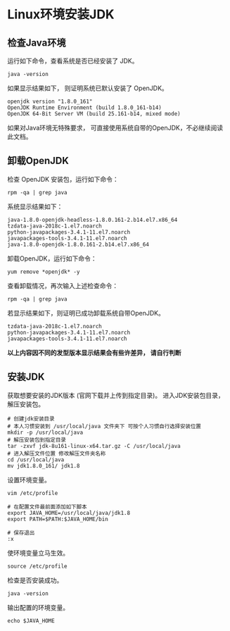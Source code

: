 # Linux环境安装JDK
## 检查Java环境
运行如下命令，查看系统是否已经安装了 JDK。
```
java -version
```
如果显示结果如下， 则证明系统已默认安装了 OpenJDK。
```
openjdk version "1.8.0_161"
OpenJDK Runtime Environment (build 1.8.0_161-b14)
OpenJDK 64-Bit Server VM (build 25.161-b14, mixed mode)
```
如果对Java环境无特殊要求， 可直接使用系统自带的OpenJDK，不必继续阅读此文档。
## 卸载OpenJDK
检查 OpenJDK 安装包，运行如下命令：
```
rpm -qa | grep java 
```
系统显示结果如下：
```
java-1.8.0-openjdk-headless-1.8.0.161-2.b14.el7.x86_64
tzdata-java-2018c-1.el7.noarch
python-javapackages-3.4.1-11.el7.noarch
javapackages-tools-3.4.1-11.el7.noarch
java-1.8.0-openjdk-1.8.0.161-2.b14.el7.x86_64
```
卸载OpenJDK，运行如下命令：
```
yum remove *openjdk* -y
```
查看卸载情况，再次输入上述检查命令：
```
rpm -qa | grep java 
```
若显示结果如下，则证明已成功卸载系统自带OpenJDK。
```
tzdata-java-2018c-1.el7.noarch
python-javapackages-3.4.1-11.el7.noarch
javapackages-tools-3.4.1-11.el7.noarch
```
**以上内容因不同的发型版本显示结果会有些许差异， 请自行判断**
## 安装JDK
获取想要安装的JDK版本  (官网下载并上传到指定目录)。
进入JDK安装包目录，解压安装包。

```
# 创建jdk安装目录
# 本人习惯安装到 /usr/local/java 文件夹下 可按个人习惯自行选择安装位置
mkdir -p /usr/local/java
# 解压安装包到指定目录
tar -zxvf jdk-8u161-linux-x64.tar.gz -C /usr/local/java
# 进入解压文件位置 修改解压文件夹名称
cd /usr/local/java
mv jdk1.8.0_161/ jdk1.8
```
设置环境变量。
```
vim /etc/profile

# 在配置文件最前面添加如下脚本
export JAVA_HOME=/usr/local/java/jdk1.8
export PATH=$PATH:$JAVA_HOME/bin

# 保存退出
:x
```
使环境变量立马生效。
```
source /etc/profile
```
检查是否安装成功。
```
java -version
```
输出配置的环境变量。
```
echo $JAVA_HOME
```
